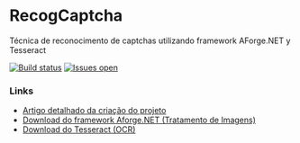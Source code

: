 ﻿# RecogCaptcha

Técnica de reconocimento de captchas utilizando framework AForge.NET y Tesseract

[![Build status](https://ci.appveyor.com/api/projects/status/4xam2xbwkh3tpovm?svg=true)](https://ci.appveyor.com/project/andreluizsecco/recogcaptcha)
[![Issues open](https://img.shields.io/github/issues-raw/andreluizsecco/recogcaptcha.svg)](https://github.com/andreluizsecco/recogcaptcha/issues)

### Links
* [Artigo detalhado da criação do projeto](http://andresecco.com.br/2015/09/reconhecimento-de-captcha-com-aforge-net-e-tesseract/)
* [Download do framework Aforge.NET (Tratamento de Imagens)](http://www.aforgenet.com/framework/downloads.html)
* [Download do Tesseract (OCR)](https://code.google.com/p/tesseract-ocr/downloads/detail?name=tesseract-ocr-setup-3.02.02.exe)
